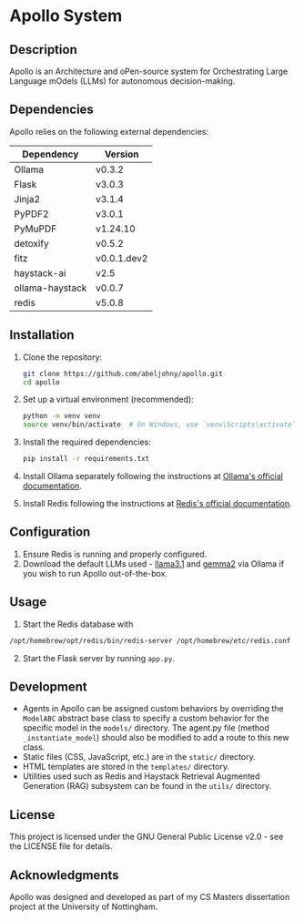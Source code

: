 # Apollo System

## Description

Apollo is an Architecture and oPen-source system for Orchestrating Large Language mOdels (LLMs) for autonomous decision-making.

## Dependencies

Apollo relies on the following external dependencies:

| Dependency | Version |
|------------|---------|
| Ollama | v0.3.2 |
| Flask | v3.0.3 |
| Jinja2 | v3.1.4 |
| PyPDF2 | v3.0.1 |
| PyMuPDF | v1.24.10 |
| detoxify | v0.5.2 |
| fitz | v0.0.1.dev2 |
| haystack-ai | v2.5 |
| ollama-haystack | v0.0.7 |
| redis | v5.0.8 |

## Installation

1. Clone the repository:
   ```bash
   git clone https://github.com/abeljohny/apollo.git
   cd apollo
   ```

2. Set up a virtual environment (recommended):
   ```bash
   python -m venv venv
   source venv/bin/activate  # On Windows, use `venv\Scripts\activate`
   ```

3. Install the required dependencies:
   ```bash
   pip install -r requirements.txt
   ```

4. Install Ollama separately following the instructions at [Ollama's official documentation](https://ollama.ai/download).

6. Install Redis following the instructions at [Redis's official documentation](https://redis.io/download).

## Configuration

1. Ensure Redis is running and properly configured.
2. Download the default LLMs used - [llama3.1](https://ollama.com/library/llama3.1) and [gemma2](https://ollama.com/library/gemma2) via Ollama if you wish to run Apollo out-of-the-box.

## Usage

1. Start the Redis database with 
```bash
/opt/homebrew/opt/redis/bin/redis-server /opt/homebrew/etc/redis.conf
```
2. Start the Flask server by running `app.py`.


## Development

- Agents in Apollo can be assigned custom behaviors by overriding the `ModelABC` abstract base class to specify a custom behavior for the specific model in the `models/` directory. 
The agent.py file (method `_instantiate_model`) should also be modified to add a route to this new class.
- Static files (CSS, JavaScript, etc.) are in the `static/` directory.
- HTML templates are stored in the `templates/` directory.
- Utilities used such as Redis and Haystack Retrieval Augmented Generation (RAG) subsystem can be found in the `utils/` directory.

## License

This project is licensed under the GNU General Public License v2.0 - see the LICENSE file for details.

## Acknowledgments

Apollo was designed and developed as part of my CS Masters dissertation project at the University of Nottingham.
